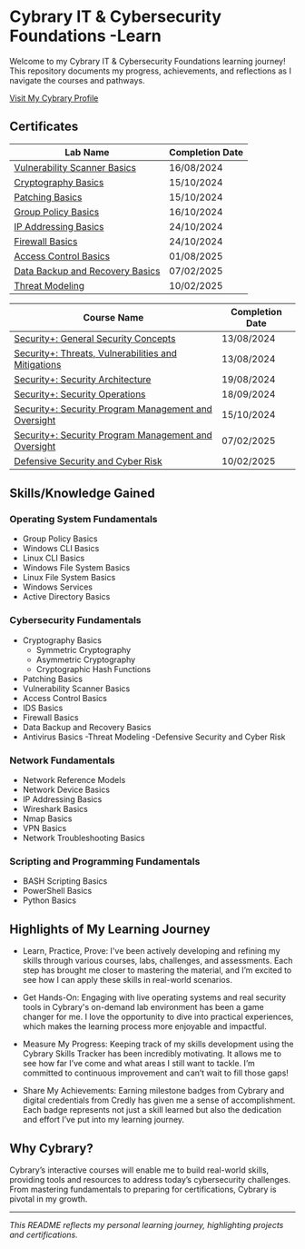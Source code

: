 # Cybrary IT & Cybersecurity Foundations -Learn
Welcome to my Cybrary IT & Cybersecurity Foundations learning journey! This repository documents my progress, achievements, and reflections as I navigate the courses and pathways.

[Visit My Cybrary Profile](https://app.cybrary.it/profile/JimBLogic)

## Certificates

| Lab Name                           | Completion Date |
| ----------------------------------- | --------------- |
| [Vulnerability Scanner Basics](https://github.com/JimBLogic/Cybrary-IT-and-Cybersecurity-Foundations--Certificates/blob/main/Certificates/cybrary-cert-security-threats-vulnerabilities-and-mitigations.pdf)  | 16/08/2024      |
| [Cryptography Basics](https://github.com/JimBLogic/Cybrary-IT-and-Cybersecurity-Foundations--Certificates/blob/main/Certificates/cybrary-cert-cryptography-basics.pdf)             | 15/10/2024      |
| [Patching Basics](https://github.com/JimBLogic/Cybrary-IT-and-Cybersecurity-Foundations--Certificates/blob/main/Certificates/cybrary-cert-patching-basics.pdf)                 | 15/10/2024      |
| [Group Policy Basics](https://github.com/JimBLogic/Cybrary-IT-and-Cybersecurity-Foundations--Certificates/blob/main/Certificates/cybrary-cert-group-policy-basics.pdf)             | 16/10/2024      |
| [IP Addressing Basics](https://github.com/JimBLogic/Cybrary-IT-and-Cybersecurity-Foundations--Certificates/blob/main/Certificates/cybrary-cert-ip-addressing-basics.pdf)            | 24/10/2024      |
| [Firewall Basics](https://github.com/JimBLogic/Cybrary-IT-and-Cybersecurity-Foundations--Certificates/blob/main/Certificates/cybrary-cert-firewall-basics.pdf)                 | 24/10/2024      |  
| [Access Control Basics](https://github.com/JimBLogic/Cybrary-IT-and-Cybersecurity-Foundations--Certificates/blob/main/Certificates/cybrary-cert-access-control-basics.pdf)       | 01/08/2025      |
| [Data Backup and Recovery Basics](https://github.com/JimBLogic/Cybrary-IT-and-Cybersecurity-Foundations-Certificates/blob/main/Certificates/cybrary-cert-data-backup-and-recovery.pdf)  | 07/02/2025      |
| [Threat Modeling](https://github.com/JimBLogic/Cybrary-IT-and-Cybersecurity-Foundations-Certificates/blob/main/Certificates/cybrary-cert-threat-modeling.pdf)  | 10/02/2025      | 


| Course Name                         | Completion Date |
| ----------------------------------- | --------------- |
| [Security+: General Security Concepts](https://github.com/JimBLogic/Cybrary-IT-and-Cybersecurity-Foundations--Certificates/blob/main/Certificates/cybrary-cert-security-general-security-concepts.pdf)             | 13/08/2024      |
| [Security+: Threats, Vulnerabilities and Mitigations](https://github.com/JimBLogic/Cybrary-IT-and-Cybersecurity-Foundations--Certificates/blob/main/Certificates/cybrary-cert-vulnerability-scanner-basics.pdf)             | 13/08/2024      |
| [Security+: Security Architecture](https://github.com/JimBLogic/Cybrary-IT-and-Cybersecurity-Foundations--Certificates/blob/main/Certificates/cybrary-cert-security-security-architecture.pdf)                 | 19/08/2024      |
| [Security+: Security Operations](https://github.com/JimBLogic/Cybrary-IT-and-Cybersecurity-Foundations--Certificates/blob/main/Certificates/cybrary-cert-security-security-operations.pdf)            | 18/09/2024      |
| [Security+: Security Program Management and Oversight](https://github.com/JimBLogic/Cybrary-IT-and-Cybersecurity-Foundations--Certificates/blob/main/Certificates/cybrary-cert-security-security-program-management-and-oversight.pdf)           | 15/10/2024      |
| [Security+: Security Program Management and Oversight](https://github.com/JimBLogic/Cybrary-IT-and-Cybersecurity-Foundations-Certificates/blob/main/Certificates/cybrary-cert-defensive-security-operations.pdf)           | 07/02/2025      |
| [Defensive Security and Cyber Risk](https://github.com/JimBLogic/Cybrary-IT-and-Cybersecurity-Foundations-Certificates/blob/main/Certificates/cybrary-cert-defensive-security-and-cyber-risk.pdf)  | 10/02/2025      | 




## Skills/Knowledge Gained

### Operating System Fundamentals
- Group Policy Basics
- Windows CLI Basics
- Linux CLI Basics
- Windows File System Basics
- Linux File System Basics
- Windows Services
- Active Directory Basics

### Cybersecurity Fundamentals
- Cryptography Basics
  - Symmetric Cryptography
  - Asymmetric Cryptography
  - Cryptographic Hash Functions
- Patching Basics
- Vulnerability Scanner Basics
- Access Control Basics
- IDS Basics
- Firewall Basics
- Data Backup and Recovery Basics
- Antivirus Basics
-Threat Modeling
-Defensive Security and Cyber Risk

### Network Fundamentals
- Network Reference Models
- Network Device Basics
- IP Addressing Basics
- Wireshark Basics
- Nmap Basics
- VPN Basics
- Network Troubleshooting Basics
  
### Scripting and Programming Fundamentals
- BASH Scripting Basics
- PowerShell Basics
- Python Basics


## Highlights of My Learning Journey
- Learn, Practice, Prove: I've been actively developing and refining my skills through various courses, labs, challenges, and assessments. Each step has brought me closer to mastering the material, and I’m excited to see how I can apply these skills in real-world scenarios.

- Get Hands-On: Engaging with live operating systems and real security tools in Cybrary's on-demand lab environment has been a game changer for me. I love the opportunity to dive into practical experiences, which makes the learning process more enjoyable and impactful.

- Measure My Progress: Keeping track of my skills development using the Cybrary Skills Tracker has been incredibly motivating. It allows me to see how far I’ve come and what areas I still want to tackle. I’m committed to continuous improvement and can’t wait to fill those gaps!

- Share My Achievements: Earning milestone badges from Cybrary and digital credentials from Credly has given me a sense of accomplishment. Each badge represents not just a skill learned but also the dedication and effort I’ve put into my learning journey.


## Why Cybrary?
Cybrary’s interactive courses will enable me to build real-world skills, providing tools and resources to address today’s cybersecurity challenges. From mastering fundamentals to preparing for certifications, Cybrary is pivotal in my growth.

---

_This README reflects my personal learning journey, highlighting projects and certifications._



